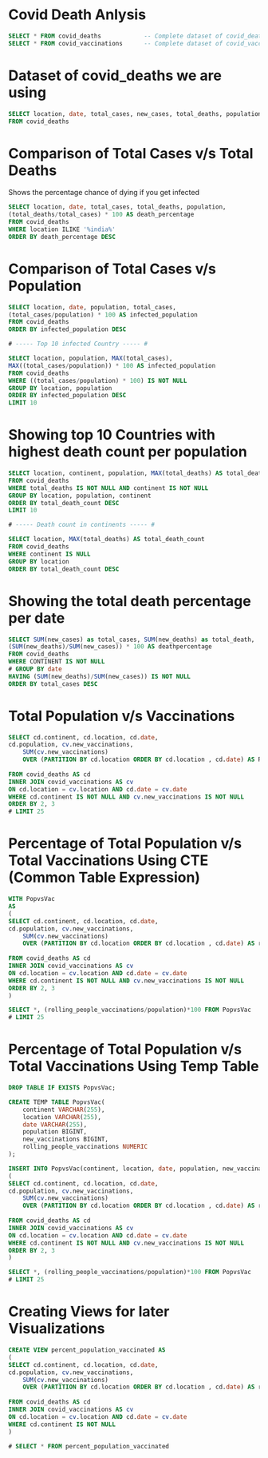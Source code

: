 # Covid Death Anlysis
```sql
SELECT * FROM covid_deaths            -- Complete dataset of covid_deaths
SELECT * FROM covid_vaccinations      -- Complete dataset of covid_vaccinations
```
# Dataset of covid_deaths we are using
```sql
SELECT location, date, total_cases, new_cases, total_deaths, population 
FROM covid_deaths
```
# Comparison of Total Cases v/s Total Deaths
Shows the percentage chance of dying if you get infected
```sql
SELECT location, date, total_cases, total_deaths, population, 
(total_deaths/total_cases) * 100 AS death_percentage
FROM covid_deaths
WHERE location ILIKE '%india%'
ORDER BY death_percentage DESC
```
# Comparison of Total Cases v/s Population
```sql
SELECT location, date, population, total_cases, 
(total_cases/population) * 100 AS infected_population
FROM covid_deaths
ORDER BY infected_population DESC

# ----- Top 10 infected Country ----- #

SELECT location, population, MAX(total_cases), 
MAX((total_cases/population)) * 100 AS infected_population
FROM covid_deaths
WHERE ((total_cases/population) * 100) IS NOT NULL
GROUP BY location, population
ORDER BY infected_population DESC
LIMIT 10
```
# Showing top 10 Countries with highest death count per population
```sql
SELECT location, continent, population, MAX(total_deaths) AS total_death_count
FROM covid_deaths
WHERE total_deaths IS NOT NULL AND continent IS NOT NULL
GROUP BY location, population, continent
ORDER BY total_death_count DESC
LIMIT 10

# ----- Death count in continents ----- #

SELECT location, MAX(total_deaths) AS total_death_count
FROM covid_deaths
WHERE continent IS NULL
GROUP BY location
ORDER BY total_death_count DESC
```
# Showing the total death percentage per date
```sql
SELECT SUM(new_cases) as total_cases, SUM(new_deaths) as total_death,
(SUM(new_deaths)/SUM(new_cases)) * 100 AS deathpercentage
FROM covid_deaths
WHERE CONTINENT IS NOT NULL
# GROUP BY date
HAVING (SUM(new_deaths)/SUM(new_cases)) IS NOT NULL
ORDER BY total_cases DESC
```
# Total Population v/s Vaccinations
```sql
SELECT cd.continent, cd.location, cd.date, 
cd.population, cv.new_vaccinations, 
    SUM(cv.new_vaccinations) 
    OVER (PARTITION BY cd.location ORDER BY cd.location , cd.date) AS RollingPeopleVaccinations
    
FROM covid_deaths AS cd
INNER JOIN covid_vaccinations AS cv
ON cd.location = cv.location AND cd.date = cv.date
WHERE cd.continent IS NOT NULL AND cv.new_vaccinations IS NOT NULL
ORDER BY 2, 3
# LIMIT 25
```
# Percentage of Total Population v/s Total Vaccinations Using CTE (Common Table Expression)
```sql
WITH PopvsVac
AS 
(
SELECT cd.continent, cd.location, cd.date, 
cd.population, cv.new_vaccinations, 
    SUM(cv.new_vaccinations) 
    OVER (PARTITION BY cd.location ORDER BY cd.location , cd.date) AS rolling_people_vaccinations
    
FROM covid_deaths AS cd
INNER JOIN covid_vaccinations AS cv
ON cd.location = cv.location AND cd.date = cv.date
WHERE cd.continent IS NOT NULL AND cv.new_vaccinations IS NOT NULL
ORDER BY 2, 3
)

SELECT *, (rolling_people_vaccinations/population)*100 FROM PopvsVac
# LIMIT 25
```
# Percentage of Total Population v/s Total Vaccinations Using Temp Table
```sql
DROP TABLE IF EXISTS PopvsVac;

CREATE TEMP TABLE PopvsVac(
    continent VARCHAR(255),
    location VARCHAR(255),
    date VARCHAR(255),
    population BIGINT,
    new_vaccinations BIGINT,
    rolling_people_vaccinations NUMERIC
);

INSERT INTO PopvsVac(continent, location, date, population, new_vaccinations, rolling_people_vaccinations)
(
SELECT cd.continent, cd.location, cd.date, 
cd.population, cv.new_vaccinations, 
    SUM(cv.new_vaccinations) 
    OVER (PARTITION BY cd.location ORDER BY cd.location , cd.date) AS rolling_people_vaccinations
    
FROM covid_deaths AS cd
INNER JOIN covid_vaccinations AS cv
ON cd.location = cv.location AND cd.date = cv.date
WHERE cd.continent IS NOT NULL AND cv.new_vaccinations IS NOT NULL
ORDER BY 2, 3
)

SELECT *, (rolling_people_vaccinations/population)*100 FROM PopvsVac
# LIMIT 25
```
# Creating Views for later Visualizations
```sql
CREATE VIEW percent_population_vaccinated AS 
(
SELECT cd.continent, cd.location, cd.date, 
cd.population, cv.new_vaccinations, 
    SUM(cv.new_vaccinations) 
    OVER (PARTITION BY cd.location ORDER BY cd.location , cd.date) AS rolling_people_vaccinations
    
FROM covid_deaths AS cd
INNER JOIN covid_vaccinations AS cv
ON cd.location = cv.location AND cd.date = cv.date
WHERE cd.continent IS NOT NULL
)

# SELECT * FROM percent_population_vaccinated
```
























